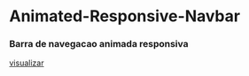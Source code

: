 # Animated-Responsive-Navbar
### Barra de navegacao animada responsiva
[visualizar](https://ednotsheeran.github.io/Navbar-Animada-Responsiva/)
